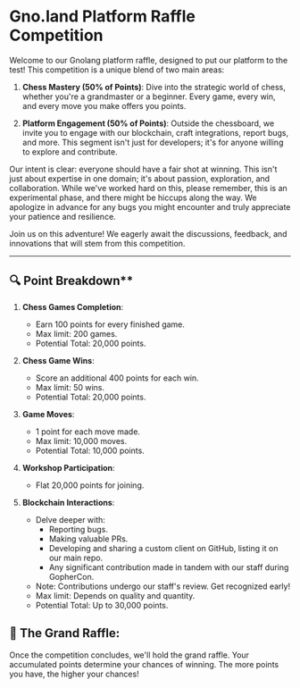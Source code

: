 # Gno.land Platform Raffle Competition

Welcome to our Gnolang platform raffle, designed to put our platform to the test!
This competition is a unique blend of two main areas:

1. **Chess Mastery (50% of Points)**:
Dive into the strategic world of chess, whether you're a grandmaster or a beginner.
Every game, every win, and every move you make offers you points.

3. **Platform Engagement (50% of Points)**:
Outside the chessboard, we invite you to engage with our blockchain, craft integrations, report bugs, and more.
This segment isn't just for developers; it's for anyone willing to explore and contribute.

Our intent is clear: everyone should have a fair shot at winning.
This isn't just about expertise in one domain; it's about passion, exploration, and collaboration.
While we've worked hard on this, please remember, this is an experimental phase, and there might be hiccups along the way.
We apologize in advance for any bugs you might encounter and truly appreciate your patience and resilience. 

Join us on this adventure! We eagerly await the discussions, feedback, and innovations that will stem from this competition.

---

## 🔍 Point Breakdown**

1. **Chess Games Completion**: 
   - Earn 100 points for every finished game.
   - Max limit: 200 games.
   - Potential Total: 20,000 points.

2. **Chess Game Wins**: 
   - Score an additional 400 points for each win.
   - Max limit: 50 wins.
   - Potential Total: 20,000 points.

3. **Game Moves**: 
   - 1 point for each move made.
   - Max limit: 10,000 moves.
   - Potential Total: 10,000 points.

4. **Workshop Participation**: 
   - Flat 20,000 points for joining.

5. **Blockchain Interactions**: 
   - Delve deeper with:
      - Reporting bugs.
      - Making valuable PRs.
      - Developing and sharing a custom client on GitHub, listing it on our main repo.
      - Any significant contribution made in tandem with our staff during GopherCon.
   - Note: Contributions undergo our staff's review. Get recognized early!
   - Max limit: Depends on quality and quantity.
   - Potential Total: Up to 30,000 points.

## 🎉 The Grand Raffle:

Once the competition concludes, we'll hold the grand raffle.
Your accumulated points determine your chances of winning.
The more points you have, the higher your chances!
